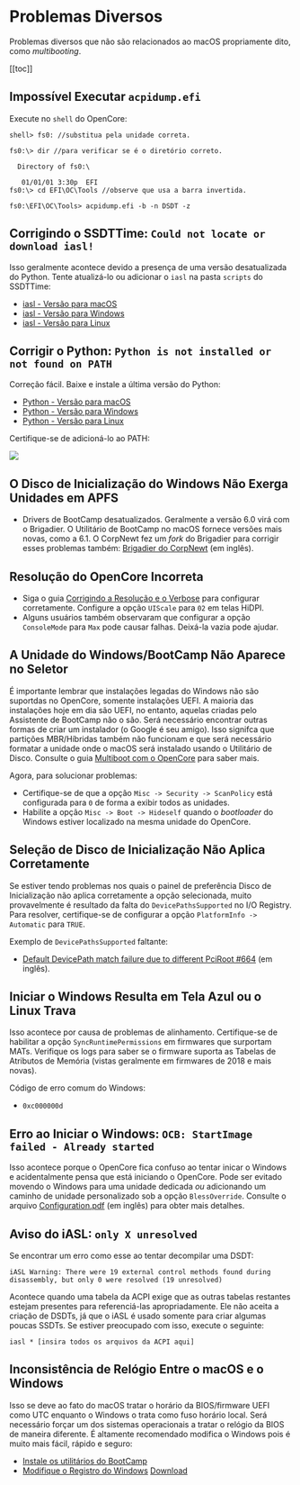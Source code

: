 # Problemas Diversos

Problemas diversos que não são relacionados ao macOS propriamente dito, como *multibooting*.

[[toc]]

## Impossível Executar `acpidump.efi`

Execute no `shell` do OpenCore:

```
shell> fs0: //substitua pela unidade correta.

fs0:\> dir //para verificar se é o diretório correto.

  Directory of fs0:\

   01/01/01 3:30p  EFI
fs0:\> cd EFI\OC\Tools //observe que usa a barra invertida.

fs0:\EFI\OC\Tools> acpidump.efi -b -n DSDT -z
```

## Corrigindo o SSDTTime: `Could not locate or download iasl!`

Isso geralmente acontece devido a presença de uma versão desatualizada do Python. Tente atualizá-lo ou adicionar o `iasl` na pasta `scripts` do SSDTTime:

* [iasl - Versão para macOS](https://bitbucket.org/RehabMan/acpica/downloads/iasl.zip)
* [iasl - Versão para Windows](https://acpica.org/downloads/binary-tools)
* [iasl - Versão para Linux](http://amdosx.kellynet.nl/iasl.zip)

## Corrigir o Python: `Python is not installed or not found on PATH`

Correção fácil. Baixe e instale a última versão do Python:

* [Python - Versão para macOS](https://www.python.org/downloads/macos)
* [Python - Versão para Windows](https://www.python.org/downloads/windows/)
* [Python - Versão para Linux](https://www.python.org/downloads/source/)

Certifique-se de adicioná-lo ao PATH:

![](../../images/troubleshooting/troubleshooting-md/python-path.png)

## O Disco de Inicialização do Windows Não Exerga Unidades em APFS

* Drivers de BootCamp desatualizados. Geralmente a versão 6.0 virá com o Brigadier. O Utilitário de BootCamp no macOS fornece versões mais novas, como a 6.1. O CorpNewt fez um *fork* do Brigadier para corrigir esses problemas também: [Brigadier do CorpNewt](https://github.com/corpnewt/brigadier) (em inglês).

## Resolução do OpenCore Incorreta

* Siga o guia [Corrigindo a Resolução e o Verbose](https://deomkds.github.io/OpenCore-Post-Install/cosmetic/verbose.html) para configurar corretamente. Configure a opção `UIScale` para `02` em telas HiDPI.
* Alguns usuários também observaram que configurar a opção `ConsoleMode` para `Max` pode causar falhas. Deixá-la vazia pode ajudar.

## A Unidade do Windows/BootCamp Não Aparece no Seletor

É importante lembrar que instalações legadas do Windows não são suportdas no OpenCore, somente instalações UEFI. A maioria das instalações hoje em dia são UEFI, no entanto, aquelas criadas pelo Assistente de BootCamp não o são. Será necessário encontrar outras formas de criar um instalador (o Google é seu amigo). Isso signifca que partições MBR/Híbridas também não funcionam e que será necessário formatar a unidade onde o macOS será instalado usando o Utilitário de Disco. Consulte o guia [Multiboot com o OpenCore](https://deomkds.github.io/OpenCore-Multiboot/) para saber mais.

Agora, para solucionar problemas:

* Certifique-se de que a opção `Misc -> Security -> ScanPolicy` está configurada para `0` de forma a exibir todos as unidades.
* Habilite a opção `Misc -> Boot -> Hideself` quando o *bootloader* do Windows estiver localizado na mesma unidade do OpenCore.

## Seleção de Disco de Inicialização Não Aplica Corretamente

Se estiver tendo problemas nos quais o painel de preferência Disco de Inicialização não aplica corretamente a opção selecionada, muito provavelmente é resultado da falta do `DevicePathsSupported` no I/O Registry. Para resolver, certifique-se de configurar a opção `PlatformInfo -> Automatic` para `TRUE`.

Exemplo de `DevicePathsSupported` faltante:

* [Default DevicePath match failure due to different PciRoot #664](https://github.com/acidanthera/bugtracker/issues/664#issuecomment-663873846) (em inglês).

## Iniciar o Windows Resulta em Tela Azul ou o Linux Trava

Isso acontece por causa de problemas de alinhamento. Certifique-se de habilitar a opção `SyncRuntimePermissions` em firmwares que surportam MATs. Verifique os logs para saber se o firmware suporta as Tabelas de Atributos de Memória (vistas geralmente em firmwares de 2018 e mais novas).

Código de erro comum do Windows:

* `0xc000000d`

## Erro ao Iniciar o Windows: `OCB: StartImage failed - Already started`

Isso acontece porque o OpenCore fica confuso ao tentar inicar o Windows e acidentalmente pensa que está iniciando o OpenCore. Pode ser evitado movendo o Windows para uma unidade dedicada *ou* adicionando um caminho de unidade personalizado sob a opção `BlessOverride`. Consulte o arquivo [Configuration.pdf](https://github.com/acidanthera/OpenCorePkg/blob/master/Docs/Configuration.pdf) (em inglês) para obter mais detalhes.

## Aviso do iASL: `only X unresolved`

Se encontrar um erro como esse ao tentar decompilar uma DSDT:

```
iASL Warning: There were 19 external control methods found during disassembly, but only 0 were resolved (19 unresolved)
```

Acontece quando uma tabela da ACPI exige que as outras tabelas restantes estejam presentes para referenciá-las apropriadamente. Ele não aceita a criação de DSDTs, já que o iASL é usado somente para criar algumas poucas SSDTs. Se estiver preocupado com isso, execute o seguinte:

```
iasl * [insira todos os arquivos da ACPI aqui]
```

## Inconsistência de Relógio Entre o macOS e o Windows

Isso se deve ao fato do macOS tratar o horário da BIOS/firmware UEFI como UTC enquanto o Windows o trata como fuso horário local. Será necessário forçar um dos sistemas operacionais a tratar o relógio da BIOS de maneira diferente. É altamente recomendado modifica o Windows pois é muito mais fácil, rápido e seguro:

* [Instale os utilitários do BootCamp](https://deomkds.github.io/OpenCore-Post-Install/multiboot/bootcamp.html)
* [Modifique o Registro do Windows](https://superuser.com/q/494432) [Download](https://raw.githubusercontent.com/deomkds/OpenCore-Install-Guide/main/extra-files/clockfix.zip)
